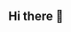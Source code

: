 ## Hi there 👋

<!--
**myscr476/myscr476** is a ✨ _special_ ✨ repository because its `README.md` (this file) appears on your GitHub profile.

![GitHub followers](https://img.shields.io/github/followers/myscr476?label=Follow&style=social)
![Profile Views](https://komarev.com/ghpvc/?username=myscr476&color=blue)
![Repo Size](https://img.shields.io/github/repo-size/myscr476/myscr476)
![Last Commit](https://img.shields.io/github/last-commit/myscr476/myscr476)
